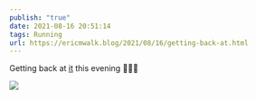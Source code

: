 ```yaml
---
publish: "true"
date: 2021-08-16 20:51:14
tags: Running
url: https://ericmwalk.blog/2021/08/16/getting-back-at.html
---
```


Getting back at [it](https://www.strava.com/activities/5804316552) this evening 🏃🏻‍♂️

![](https://ericmwalk.blog/uploads/2021/d3744ef39c.jpg)